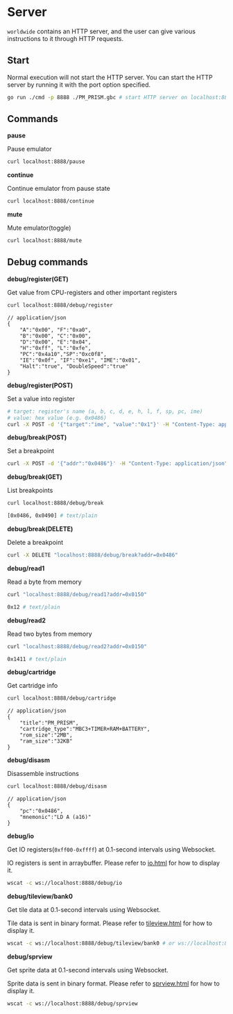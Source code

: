 # Server

`worldwide` contains an HTTP server, and the user can give various instructions to it through HTTP requests.

## Start

Normal execution will not start the HTTP server. You can start the HTTP server by running it with the port option specified.

```sh
go run ./cmd -p 8888 ./PM_PRISM.gbc # start HTTP server on localhost:8888
```

## Commands

**pause**

Pause emulator

```sh
curl localhost:8888/pause
```

**continue**

Continue emulator from pause state

```sh
curl localhost:8888/continue
```

**mute**

Mute emulator(toggle)

```sh
curl localhost:8888/mute
```

## Debug commands

**debug/register(GET)**

Get value from CPU-registers and other important registers

```sh
curl localhost:8888/debug/register
```

```jsonc
// application/json
{
    "A":"0x00", "F":"0xa0",
    "B":"0x00", "C":"0x00",
    "D":"0x00", "E":"0x04",
    "H":"0xff", "L":"0xfe",
    "PC":"0x4a10","SP":"0xc0f8",
    "IE":"0x0f", "IF":"0xe1", "IME":"0x01",
    "Halt":"true", "DoubleSpeed":"true"
}
```

**debug/register(POST)**

Set a value into register

```sh
# target: register's name (a, b, c, d, e, h, l, f, sp, pc, ime)
# value: hex value (e.g. 0x0486)
curl -X POST -d '{"target":"ime", "value":"0x1"}' -H "Content-Type: application/json" localhost:8888/debug/register
```

**debug/break(POST)**

Set a breakpoint

```sh
curl -X POST -d '{"addr":"0x0486"}' -H "Content-Type: application/json" localhost:8888/debug/break
```

**debug/break(GET)**

List breakpoints

```sh
curl localhost:8888/debug/break
```

```sh
[0x0486, 0x0490] # text/plain
```

**debug/break(DELETE)**

Delete a breakpoint

```sh
curl -X DELETE "localhost:8888/debug/break?addr=0x0486"
```

**debug/read1**

Read a byte from memory

```sh
curl "localhost:8888/debug/read1?addr=0x0150"
```

```sh
0x12 # text/plain
```
**debug/read2**

Read two bytes from memory

```sh
curl "localhost:8888/debug/read2?addr=0x0150"
```

```sh
0x1411 # text/plain
```

**debug/cartridge**

Get cartridge info

```sh
curl localhost:8888/debug/cartridge
```

```jsonc
// application/json
{
    "title":"PM_PRISM",
    "cartridge_type":"MBC3+TIMER+RAM+BATTERY",
    "rom_size":"2MB",
    "ram_size":"32KB"
}
```

**debug/disasm**

Disassemble instructions

```sh
curl localhost:8888/debug/disasm
```

```jsonc
// application/json
{
    "pc":"0x0486",
    "mnemonic":"LD A (a16)"
}
```

**debug/io**

Get IO registers(`0xff00-0xffff`) at 0.1-second intervals using Websocket.

IO registers is sent in arraybuffer. Please refer to [io.html](./io.html) for how to display it.

```sh
wscat -c ws://localhost:8888/debug/io
```

**debug/tileview/bank0**

Get tile data at 0.1-second intervals using Websocket.

Tile data is sent in binary format. Please refer to [tileview.html](./tileview.html) for how to display it.

```sh
wscat -c ws://localhost:8888/debug/tileview/bank0 # or ws://localhost:8888/debug/tileview/bank1
```

**debug/sprview**

Get sprite data at 0.1-second intervals using Websocket.

Sprite data is sent in binary format. Please refer to [sprview.html](./sprview.html) for how to display it.

```sh
wscat -c ws://localhost:8888/debug/sprview
```
